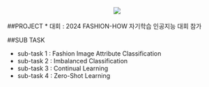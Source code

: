 <div align= "center">
    <img src="https://capsule-render.vercel.app/api?type=slice&color=0:d4e3fe,100:000000&height=120&text=FASHION-HOW&animation=fadeIn&fontColor=bcc2d2&fontSize=90" />
</div><br>
##PROJECT
* 대회 : 2024 FASHION-HOW 자기학습 인공지능 대회 참가

##SUB TASK
* sub-task 1 : Fashion Image Attribute Classification
* sub-task 2 : Imbalanced Classification
* sub-task 3 : Continual Learning
* sub-task 4 : Zero-Shot Learning
